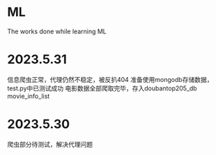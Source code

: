 # ML
The works done while learning ML
# 2023.5.31
信息爬虫正常，代理仍然不稳定，被反扒404
准备使用mongodb存储数据，test.py中已测试成功
电影数据全部爬取完毕，存入doubantop205_db movie_info_list
# 2023.5.30
爬虫部分待测试，解决代理问题
